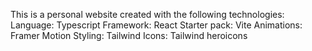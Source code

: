 This is a personal website created with the following technologies:
Language: Typescript
Framework: React
Starter pack: Vite
Animations: Framer Motion
Styling: Tailwind
Icons: Tailwind heroicons
